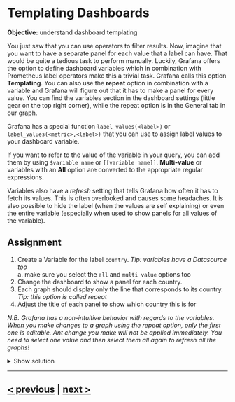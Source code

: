 # Templating Dashboards
**Objective:** understand dashboard templating

You just saw that you can use operators to filter results. Now, imagine that you want to have a separate panel for each value
that a label can have. That would be quite a tedious task to perform manually.
Luckily, Grafana offers the option to define dashboard variables which in combination with Prometheus label operators make
this a trivial task. Grafana calls this option **Templating**. You can also use the **repeat** option in combination with a 
variable and Grafana will figure out that it has to make a panel for every value. 
You can find the variables section in the dashboard settings (little gear on the top right corner), while the repeat option 
is in the General tab in our graph.

Grafana has a special function `label_values(<label>)` or `label_values(<metric>,<label>)` that you can use to assign label values
to your dashboard variable.

If you want to refer to the value of the variable in your query, you can add them by using `$variable name` or `[[variable name]]`. 
**Multi-value** or variables with an **All** option are converted to the appropriate regular expressions.

Variables also have a *refresh* setting that tells Grafana how often it has to fetch its values.
This is often overlooked and causes some headaches. It is also possible to hide the label (when the values are self explaining)
or even the entire variable (especially when used to show panels for all values of the variable).

## Assignment
1. Create a Variable for the label `country`. _Tip: variables have a Datasource too_  
    a. make sure you select the `all` and `multi value` options too
1. Change the dashboard to show a panel for each country. 
1. Each graph should display only the line that corresponds to its country. _Tip: this option is called repeat_
1. Adjust the title of each panel to show which country this is for

_N.B. Grafana has a non-intuitive behavior with regards to the variables.
When you make changes to a graph using the repeat option, only the first one is editable.
Ant change you make will not be applied immediately.
You need to select one value and then select them all again to refresh all the graphs!_

<details>
  <summary>Show solution</summary>

  **Solution**.

  1. You can create variables by clicking the settings button (gear icon) in your dashboard and then select variables
  from the menu. Create a variable called `country` with query: `label_values(country)`.  Enable the `All` option.
  If you have done everything right, you see the variable values at the bottom of the page.
  1. You should have changed the query in the the panel: `logged_on_customers{country=~"^$country$"}`. Note that the variable should be matched using a regular expression. When either `All` or `Multi-value` is enabled, the variable values will be encoded as a regular expression.
  1. In the panel options of your panel you can find the repeat option. The dropdown value should be set to `country`  
  1. In the same section you can change the title of the panel this should be set to: `Logged on Customers $country`.  
</details>


---
## [< previous](03%20-%20Label%20Operators.md) | [next >](..)
